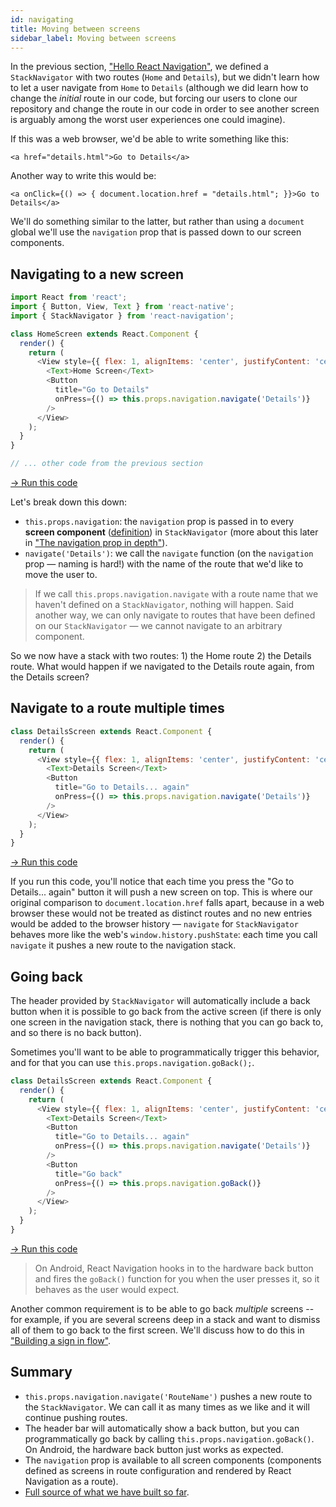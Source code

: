 ```yaml
---
id: navigating
title: Moving between screens
sidebar_label: Moving between screens
---
```


In the previous section, ["Hello React Navigation"](hello-react-navigation.html), we defined a `StackNavigator` with two routes (`Home` and `Details`), but we didn't learn how to let a user navigate from `Home` to `Details` (although we did learn how to change the _initial_ route in our code, but forcing our users to clone our repository and change the route in our code in order to see another screen is arguably among the worst user experiences one could imagine).

If this was a web browser, we'd be able to write something like this:

```
<a href="details.html">Go to Details</a>
```

Another way to write this would be:

```
<a onClick={() => { document.location.href = "details.html"; }}>Go to Details</a>
```

We'll do something similar to the latter, but rather than using a `document` global we'll use the `navigation` prop that is passed down to our screen components.

## Navigating to a new screen

```js
import React from 'react';
import { Button, View, Text } from 'react-native';
import { StackNavigator } from 'react-navigation';

class HomeScreen extends React.Component {
  render() {
    return (
      <View style={{ flex: 1, alignItems: 'center', justifyContent: 'center' }}>
        <Text>Home Screen</Text>
        <Button
          title="Go to Details"
          onPress={() => this.props.navigation.navigate('Details')}
        />
      </View>
    );
  }
}

// ... other code from the previous section
```
<a href="https://snack.expo.io/@react-navigation/our-first-navigate" target="blank" class="run-code-button">&rarr; Run this code</a>

Let's break down this down:

* `this.props.navigation`: the `navigation` prop is passed in to every **screen component** ([definition](glossary-of-terms.html#screen-component)) in `StackNavigator` (more about this later in ["The navigation prop in depth"](navigation-prop.html)).
* `navigate('Details')`: we call the `navigate` function (on the `navigation` prop &mdash; naming is hard!) with the name of the route that we'd like to move the user to.

> If we call `this.props.navigation.navigate` with a route name that we haven't defined on a `StackNavigator`, nothing will happen. Said another way, we can only navigate to routes that have been defined on our `StackNavigator` &mdash; we cannot navigate to an arbitrary component.

So we now have a stack with two routes: 1) the Home route 2) the Details route. What would happen if we navigated to the Details route again, from the Details screen?

## Navigate to a route multiple times

```js
class DetailsScreen extends React.Component {
  render() {
    return (
      <View style={{ flex: 1, alignItems: 'center', justifyContent: 'center' }}>
        <Text>Details Screen</Text>
        <Button
          title="Go to Details... again"
          onPress={() => this.props.navigation.navigate('Details')}
        />
      </View>
    );
  }
}
```
<a href="https://snack.expo.io/@react-navigation/navigating-to-details-again" target="blank" class="run-code-button">&rarr; Run this code</a>

If you run this code, you'll notice that each time you press the "Go to Details... again" button it will push a new screen on top. This is where our original comparison to `document.location.href` falls apart, because in a web browser these would not be treated as distinct routes and no new entries would be added to the browser history &mdash; `navigate` for `StackNavigator` behaves more like the web's `window.history.pushState`: each time you call `navigate` it pushes a new route to the navigation stack.


## Going back

The header provided by `StackNavigator` will automatically include a back button when it is possible to go back from the active screen (if there is only one screen in the navigation stack, there is nothing that you can go back to, and so there is no back button).

Sometimes you'll want to be able to programmatically trigger this behavior, and for that you can use `this.props.navigation.goBack();`.

```js
class DetailsScreen extends React.Component {
  render() {
    return (
      <View style={{ flex: 1, alignItems: 'center', justifyContent: 'center' }}>
        <Text>Details Screen</Text>
        <Button
          title="Go to Details... again"
          onPress={() => this.props.navigation.navigate('Details')}
        />
        <Button
          title="Go back"
          onPress={() => this.props.navigation.goBack()}
        />
      </View>
    );
  }
}
```
<a href="https://snack.expo.io/@react-navigation/going-back" target="blank" class="run-code-button">&rarr; Run this code</a>

> On Android, React Navigation hooks in to the hardware back button and fires the `goBack()` function for you when the user presses it, so it behaves as the user would expect.

<!-- we need to have an easier way to pop to top and popN -->

Another common requirement is to be able to go back *multiple* screens -- for example, if you are several screens deep in a stack and want to dismiss all of them to go back to the first screen. We'll discuss how to do this in ["Building a sign in flow"](auth-flow.html).

## Summary

- `this.props.navigation.navigate('RouteName')` pushes a new route to the `StackNavigator`. We can call it as many times as we like and it will continue pushing routes.
- The header bar will automatically show a back button, but you can programmatically go back by calling `this.props.navigation.goBack()`. On Android, the hardware back button just works as expected.
- The `navigation` prop is available to all screen components (components defined as screens in route configuration and rendered by React Navigation as a route).
- [Full source of what we have built so far](https://snack.expo.io/@react-navigation/going-back).
